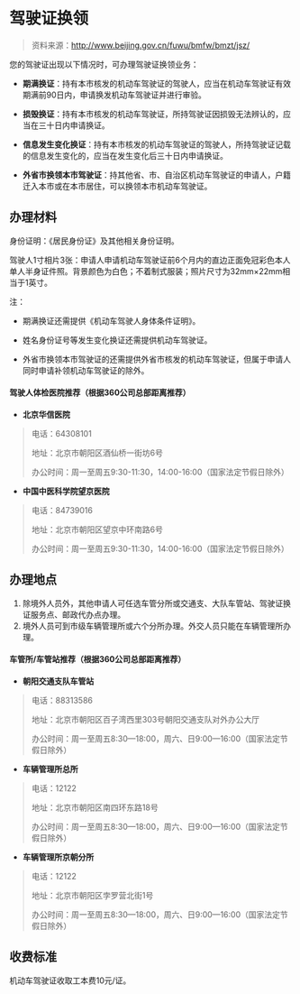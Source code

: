 # 驾驶证换领

> 资料来源：http://www.beijing.gov.cn/fuwu/bmfw/bmzt/jsz/

您的驾驶证出现以下情况时，可办理驾驶证换领业务：

- **期满换证**：持有本市核发的机动车驾驶证的驾驶人，应当在机动车驾驶证有效期满前90日内，申请换发机动车驾驶证并进行审验。

- **损毁换证**：持有本市核发的机动车驾驶证，所持驾驶证因损毁无法辨认的，应当在三十日内申请换证。

- **信息发生变化换证**：持有本市核发的机动车驾驶证的驾驶人，所持驾驶证记载的信息发生变化的，应当在发生变化后三十日内申请换证。

- **外省市换领本市驾驶证**：持其他省、市、自治区机动车驾驶证的申请人，户籍迁入本市或在本市居住，可以换领本市机动车驾驶证。

## 办理材料

身份证明：《居民身份证》及其他相关身份证明。

驾驶人1寸相片3张：申请人申请机动车驾驶证前6个月内的直边正面免冠彩色本人单人半身证件照。背景颜色为白色；不着制式服装；照片尺寸为32mm×22mm相当于1英寸。

注：

- 期满换证还需提供《机动车驾驶人身体条件证明》。

- 姓名身份证号等发生变化换证还需提供机动车驾驶证。

- 外省市换领本市驾驶证的还需提供外省市核发的机动车驾驶证，但属于申请人同时申请补领机动车驾驶证的除外。

#### 驾驶人体检医院推荐（根据360公司总部距离推荐）

- **北京华信医院**
> 
> 电话：64308101
> 
> 地址：北京市朝阳区酒仙桥一街坊6号
> 
> 办公时间：周一至周五9:30-11:30，14:00-16:00（国家法定节假日除外）

- **中国中医科学院望京医院**

> 电话：84739016
> 
> 地址：北京市朝阳区望京中环南路6号
> 
> 办公时间：周一至周五9:30-11:30，14:00-16:00（国家法定节假日除外）

## 办理地点

1. 除境外人员外，其他申请人可任选车管分所或交通支、大队车管站、驾驶证换证服务点、邮政代办点办理。 
2. 境外人员可到市级车辆管理所或六个分所办理。外交人员只能在车辆管理所办理。

####  车管所/车管站推荐（根据360公司总部距离推荐）

- **朝阳交通支队车管站**
> 电话：88313586
> 
> 地址：北京市朝阳区百子湾西里303号朝阳交通支队对外办公大厅
> 
> 办公时间：周一至周五8:30—18:00，周六、日9:00—16:00（国家法定节假日除外）

- **车辆管理所总所**

> 电话：12122
> 
> 地址：北京市朝阳区南四环东路18号
> 
> 办公时间：周一至周五8:30—18:00，周六、日9:00—16:00（国家法定节假日除外）

- **车辆管理所京朝分所**
> 电话：12122
> 
> 地址：北京市朝阳区孛罗营北街1号
> 
> 办公时间：周一至周五8:30—18:00，周六、日9:00—16:00（国家法定节假日除外）



## 收费标准

机动车驾驶证收取工本费10元/证。